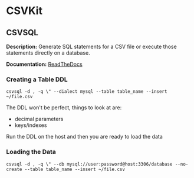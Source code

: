 # CSVKit

## CSVSQL

**Description:** Generate SQL statements for a CSV file or execute those statements directly on a database.

**Documentation:** [ReadTheDocs](http://csvkit.readthedocs.io/en/0.9.1/scripts/csvsql.html)

### Creating a Table DDL

```shell
csvsql -d , -q \" --dialect mysql --table table_name --insert ~/file.csv
```
The DDL won't be perfect, things to look at are:
- decimal parameters
- keys/indexes

Run the DDL on the host and then you are ready to load the data

### Loading the Data

```shell
csvsql -d , -q \" --db mysql://user:password@host:3306/database --no-create --table table_name --insert ~/file.csv
```

